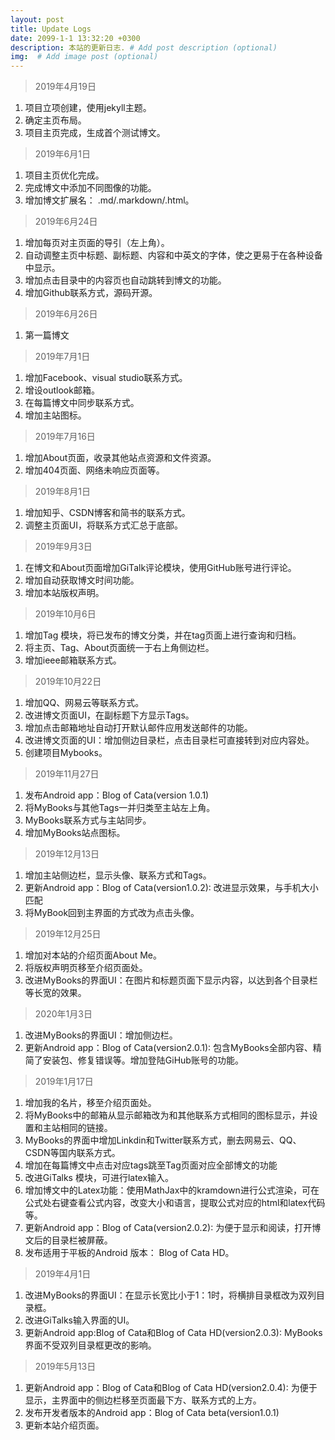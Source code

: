```yaml
---
layout: post
title: Update Logs
date: 2099-1-1 13:32:20 +0300
description: 本站的更新日志. # Add post description (optional)
img:  # Add image post (optional)
---
```


> 2019年4月19日

1. 项目立项创建，使用jekyll主题。
2. 确定主页布局。
2. 项目主页完成，生成首个测试博文。

> 2019年6月1日

1. 项目主页优化完成。
2. 完成博文中添加不同图像的功能。
3. 增加博文扩展名： .md/.markdown/.html。

> 2019年6月24日

1. 增加每页对主页面的导引（左上角）。
2. 自动调整主页中标题、副标题、内容和中英文的字体，使之更易于在各种设备中显示。
3. 增加点击目录中的内容页也自动跳转到博文的功能。
4. 增加Github联系方式，源码开源。

> 2019年6月26日

1. 第一篇博文

> 2019年7月1日

1. 增加Facebook、visual studio联系方式。
2. 增设outlook邮箱。
3. 在每篇博文中同步联系方式。
4. 增加主站图标。

> 2019年7月16日

1. 增加About页面，收录其他站点资源和文件资源。
2. 增加404页面、网络未响应页面等。

> 2019年8月1日

1. 增加知乎、CSDN博客和简书的联系方式。
2. 调整主页面UI，将联系方式汇总于底部。

> 2019年9月3日

1. 在博文和About页面增加GiTalk评论模块，使用GitHub账号进行评论。
2. 增加自动获取博文时间功能。
3. 增加本站版权声明。

> 2019年10月6日

1. 增加Tag 模块，将已发布的博文分类，并在tag页面上进行查询和归档。
2. 将主页、Tag、About页面统一于右上角侧边栏。
3. 增加ieee邮箱联系方式。

> 2019年10月22日

1. 增加QQ、网易云等联系方式。
2. 改进博文页面UI，在副标题下方显示Tags。
3. 增加点击邮箱地址自动打开默认邮件应用发送邮件的功能。
4. 改进博文页面的UI：增加侧边目录栏，点击目录栏可直接转到对应内容处。
5. 创建项目Mybooks。

> 2019年11月27日

1. 发布Android app：Blog of Cata(version 1.0.1)
2. 将MyBooks与其他Tags一并归类至主站左上角。
3. MyBooks联系方式与主站同步。
4. 增加MyBooks站点图标。

> 2019年12月13日

1. 增加主站侧边栏，显示头像、联系方式和Tags。
2. 更新Android app：Blog of Cata(version1.0.2): 改进显示效果，与手机大小匹配
3. 将MyBook回到主界面的方式改为点击头像。

> 2019年12月25日

1. 增加对本站的介绍页面About Me。
2. 将版权声明页移至介绍页面处。
3. 改进MyBooks的界面UI：在图片和标题页面下显示内容，以达到各个目录栏等长宽的效果。

> 2020年1月3日

1. 改进MyBooks的界面UI：增加侧边栏。
2. 更新Android app：Blog of Cata(version2.0.1): 包含MyBooks全部内容、精简了安装包、修复错误等。增加登陆GiHub账号的功能。

> 2019年1月17日

1. 增加我的名片，移至介绍页面处。
2. 将MyBooks中的邮箱从显示邮箱改为和其他联系方式相同的图标显示，并设置和主站相同的链接。
3. MyBooks的界面中增加Linkdin和Twitter联系方式，删去网易云、QQ、CSDN等国内联系方式。
4. 增加在每篇博文中点击对应tags跳至Tag页面对应全部博文的功能
5. 改进GiTalks 模块，可进行latex输入。
6. 增加博文中的Latex功能：使用MathJax中的kramdown进行公式渲染，可在公式处右键查看公式内容，改变大小和语言，提取公式对应的html和latex代码等。
7. 更新Android app：Blog of Cata(version2.0.2): 为便于显示和阅读，打开博文后的目录栏被屏蔽。
8. 发布适用于平板的Android 版本： Blog of Cata HD。

> 2019年4月1日

1. 改进MyBooks的界面UI：在显示长宽比小于1：1时，将横排目录框改为双列目录框。
2. 改进GiTalks输入界面的UI。
2. 更新Android app:Blog of Cata和Blog of Cata HD(version2.0.3): MyBooks界面不受双列目录框更改的影响。

> 2019年5月13日

1. 更新Android app：Blog of Cata和Blog of Cata HD(version2.0.4): 为便于显示，主界面中的侧边栏移至页面最下方、联系方式的上方。
2. 发布开发者版本的Android app：Blog of Cata beta(version1.0.1)
3. 更新本站介绍页面。
